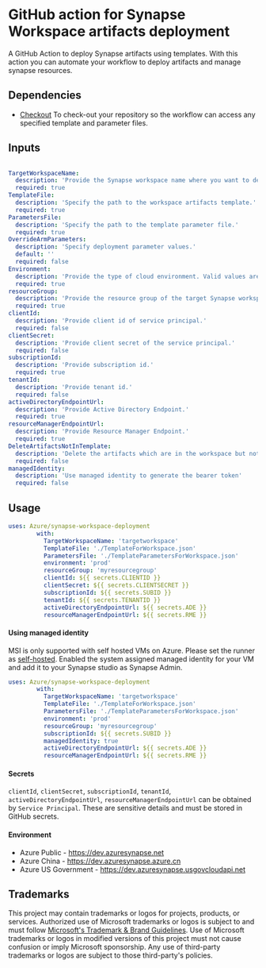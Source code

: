 # GitHub action for Synapse Workspace artifacts deployment

A GitHub Action to deploy Synapse artifacts using templates. With this action you can automate your workflow to deploy artifacts and manage synapse resources.

## Dependencies
* [Checkout](https://github.com/actions/checkout) To check-out your repository so the workflow can access any specified template and parameter files.

## Inputs
```yaml

TargetWorkspaceName:
  description: 'Provide the Synapse workspace name where you want to deploy the artifacts.'
  required: true
TemplateFile:
  description: 'Specify the path to the workspace artifacts template.'
  required: true
ParametersFile:
  description: 'Specify the path to the template parameter file.'
  required: true
OverrideArmParameters:
  description: 'Specify deployment parameter values.'
  default: ''
  required: false
Environment:
  description: 'Provide the type of cloud environment. Valid values are: Azure Public, Azure China, Azure US Government, Azure Germany'
  required: true
resourceGroup:
  description: 'Provide the resource group of the target Synapse workspace.'
  required: true
clientId:
  description: 'Provide client id of service principal.'
  required: false
clientSecret:
  description: 'Provide client secret of the service principal.'
  required: false
subscriptionId:
  description: 'Provide subscription id.'
  required: true
tenantId:
  description: 'Provide tenant id.'
  required: false
activeDirectoryEndpointUrl:
  description: 'Provide Active Directory Endpoint.'
  required: true
resourceManagerEndpointUrl:
  description: 'Provide Resource Manager Endpoint.'
  required: true
DeleteArtifactsNotInTemplate:
  description: 'Delete the artifacts which are in the workspace but not in the template.'
  required: false
managedIdentity:
  description: 'Use managed identity to generate the bearer token'
  required: false
```

## Usage

```yaml
uses: Azure/synapse-workspace-deployment
        with:
          TargetWorkspaceName: 'targetworkspace'
          TemplateFile: './TemplateForWorkspace.json'
          ParametersFile: './TemplateParametersForWorkspace.json'
          environment: 'prod'
          resourceGroup: 'myresourcegroup'
          clientId: ${{ secrets.CLIENTID }}
          clientSecret: ${{ secrets.CLIENTSECRET }}
          subscriptionId: ${{ secrets.SUBID }}
          tenantId: ${{ secrets.TENANTID }}
          activeDirectoryEndpointUrl: ${{ secrets.ADE }}
          resourceManagerEndpointUrl: ${{ secrets.RME }}
```

#### Using managed identity
MSI is only supported with self hosted VMs on Azure. Please set the runner as [self-hosted](https://docs.github.com/en/actions/hosting-your-own-runners/adding-self-hosted-runners).
Enabled the system assigned managed identity for your VM and add it to your Synapse studio as Synapse Admin.

```yaml
uses: Azure/synapse-workspace-deployment
        with:
          TargetWorkspaceName: 'targetworkspace'
          TemplateFile: './TemplateForWorkspace.json'
          ParametersFile: './TemplateParametersForWorkspace.json'
          environment: 'prod'
          resourceGroup: 'myresourcegroup'
          subscriptionId: ${{ secrets.SUBID }}
          managedIdentity: true
          activeDirectoryEndpointUrl: ${{ secrets.ADE }}
          resourceManagerEndpointUrl: ${{ secrets.RME }}
```


#### Secrets
`clientId`, `clientSecret`, `subscriptionId`, `tenantId`, `activeDirectoryEndpointUrl`, `resourceManagerEndpointUrl`
can be obtained by `Service Principal`. These are sensitive details and must be stored in GitHub secrets.

#### Environment
* Azure Public - https://dev.azuresynapse.net
* Azure China - https://dev.azuresynapse.azure.cn
* Azure US Government - https://dev.azuresynapse.usgovcloudapi.net


## Trademarks

This project may contain trademarks or logos for projects, products, or services. Authorized use of Microsoft
trademarks or logos is subject to and must follow
[Microsoft's Trademark & Brand Guidelines](https://www.microsoft.com/en-us/legal/intellectualproperty/trademarks/usage/general).
Use of Microsoft trademarks or logos in modified versions of this project must not cause confusion or imply Microsoft sponsorship.
Any use of third-party trademarks or logos are subject to those third-party's policies.

